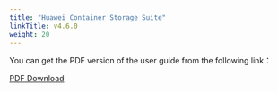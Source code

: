 ```yaml
---
title: "Huawei Container Storage Suite"
linkTitle: v4.6.0
weight: 20
---
```


You can get the PDF version of the user guide from the following link：

<a class="btn btn-lg btn-secondary me-3 mb-4" href="https://github.com/Huawei/eSDK_K8S_Plugin/blob/master/docs/eSDK%20Huawei%20Storage%20Kubernetes%20CSI%20Plugins%20V4.6.0%20User%20Guide%2002.pdf">
  PDF Download <i class="fa-solid fa-file-pdf"></i>
</a>
